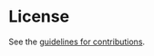 # License

See the
[guidelines for contributions](https://github.com/mwelzl/oppd/blob/main/CONTRIBUTING.md).
